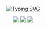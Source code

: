 <p align="center">
  <a href="https://github.com/Rumit95">
    <img src="https://readme-typing-svg.demolab.com?font=Georgia&size=18&duration=2000&pause=100&multiline=true&width=500&height=80&lines=Rumit+Pathare;Software+Engineer;AI+%7C+Computer+Vision+%7C+NLP" alt="Typing SVG" />
  </a>
</p>

<div align="center">
  <a href="https://gkos.tech/Resume.pdf">
    <img src="https://img.shields.io/badge/PDF-CV-red?style=flat-square&logo=adobe">
  </a>  
  <a href="[Linkedin.com/Rumit Pathare](https://www.linkedin.com/in/rumitpathare/)">
    <img src="https://img.shields.io/badge/-Linkedin-blue?style=flat-square&logo=linkedin">
  </a>
  <a href="mailto:georgiou.kostas94@gmail.com">
    <img src="https://img.shields.io/badge/-Email-red?style=flat-square&logo=gmail&logoColor=white">
  </a>
</div>
